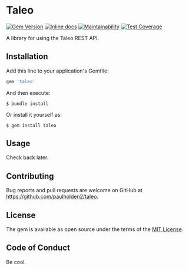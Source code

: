# Taleo

[![Gem Version](https://badge.fury.io/rb/taleo.svg)](https://badge.fury.io/rb/taleo) [![Inline docs](http://inch-ci.org/github/paulholden2/taleo.svg?branch=master)](http://inch-ci.org/github/paulholden2/taleo) [![Maintainability](https://api.codeclimate.com/v1/badges/18630172a2dc24e7ace1/maintainability)](https://codeclimate.com/github/paulholden2/taleo/maintainability) [![Test Coverage](https://api.codeclimate.com/v1/badges/18630172a2dc24e7ace1/test_coverage)](https://codeclimate.com/github/paulholden2/taleo/test_coverage)

A library for using the Taleo REST API.

## Installation

Add this line to your application's Gemfile:

```ruby
gem 'taleo'
```

And then execute:

    $ bundle install

Or install it yourself as:

    $ gem install taleo

## Usage

Check back later.

## Contributing

Bug reports and pull requests are welcome on GitHub at https://github.com/paulholden2/taleo.

## License

The gem is available as open source under the terms of the [MIT License](https://opensource.org/licenses/MIT).

## Code of Conduct

Be cool.
